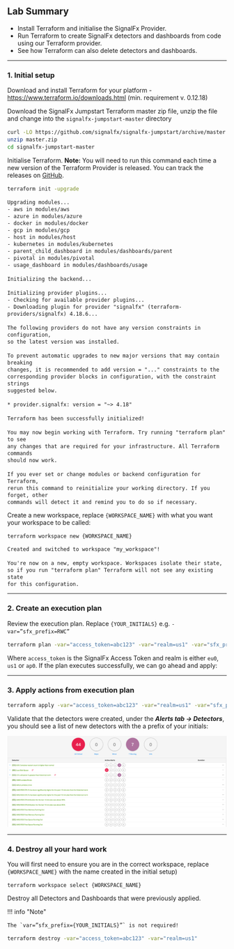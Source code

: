 ## Lab Summary
* Install Terraform and initialise the SignalFx Provider.
* Run Terraform to create SignalFx detectors and dashboards from code using our Terraform provider.
* See how Terraform can also delete detectors and dashboards.

---

### 1. Initial setup
Download and install Terraform for your platform - https://www.terraform.io/downloads.html (min. requirement v. 0.12.18)

Download the SignalFx Jumpstart Terraform master zip file, unzip the file and change into the `signalfx-jumpstart-master` directory

``` bash
curl -LO https://github.com/signalfx/signalfx-jumpstart/archive/master.zip
unzip master.zip
cd signalfx-jumpstart-master
```

Initialise Terraform. **Note:** You will need to run this command each time a new version of the Terraform Provider is released. You can track the releases on [GitHub](https://github.com/terraform-providers/terraform-provider-signalfx/releases).

```bash tab="Input"
terraform init -upgrade
```

```text tab="Output"
Upgrading modules...
- aws in modules/aws
- azure in modules/azure
- docker in modules/docker
- gcp in modules/gcp
- host in modules/host
- kubernetes in modules/kubernetes
- parent_child_dashboard in modules/dashboards/parent
- pivotal in modules/pivotal
- usage_dashboard in modules/dashboards/usage

Initializing the backend...

Initializing provider plugins...
- Checking for available provider plugins...
- Downloading plugin for provider "signalfx" (terraform-providers/signalfx) 4.18.6...

The following providers do not have any version constraints in configuration,
so the latest version was installed.

To prevent automatic upgrades to new major versions that may contain breaking
changes, it is recommended to add version = "..." constraints to the
corresponding provider blocks in configuration, with the constraint strings
suggested below.

* provider.signalfx: version = "~> 4.18"

Terraform has been successfully initialized!

You may now begin working with Terraform. Try running "terraform plan" to see
any changes that are required for your infrastructure. All Terraform commands
should now work.

If you ever set or change modules or backend configuration for Terraform,
rerun this command to reinitialize your working directory. If you forget, other
commands will detect it and remind you to do so if necessary.
```

Create a new workspace, replace `{WORKSPACE_NAME}` with what you want your workspace to be called:

``` bash tab="Input"
terraform workspace new {WORKSPACE_NAME}
```

```text tab="Output"
Created and switched to workspace "my_workspace"!

You're now on a new, empty workspace. Workspaces isolate their state,
so if you run "terraform plan" Terraform will not see any existing state
for this configuration.
```

---

### 2. Create an execution plan
Review the execution plan. Replace `{YOUR_INITIALS}` e.g. `-var=”sfx_prefix=RWC”`

``` bash
terraform plan -var="access_token=abc123" -var="realm=us1" -var="sfx_prefix={YOUR_INITIALS}"
```

Where `access_token` is the SignalFx Access Token and realm is either `eu0`, `us1` or `ap0`. If the plan executes successfully, we can go ahead and apply:

---

### 3. Apply actions from execution plan
``` bash
terraform apply -var="access_token=abc123" -var="realm=us1" -var="sfx_prefix={YOUR_INITIALS}"
```

Validate that the detectors were created, under the _**Alerts tab → Detectors**_, you should see a list of new detectors with the a prefix of your initials:

![](../images/module4/detectors.png)


---

### 4. Destroy all your hard work
You will first need to ensure you are in the correct workspace, replace `{WORKSPACE_NAME}` with the name created in the initial setup)

```text
terraform workspace select {WORKSPACE_NAME}
```

Destroy all Detectors and Dashboards that were previously applied.

!!! info "Note"
    
    The `var=”sfx_prefix={YOUR_INITIALS}”` is not required!

```bash
terraform destroy -var="access_token=abc123" -var="realm=us1"
```